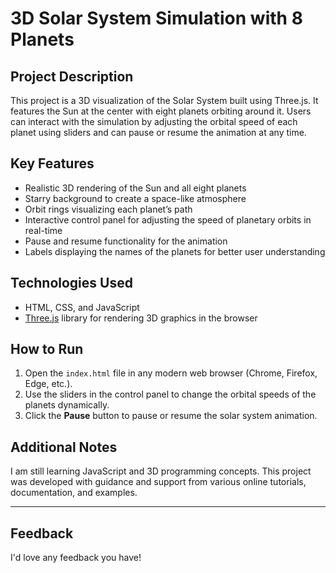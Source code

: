 # 3D Solar System Simulation with 8 Planets

## Project Description

This project is a 3D visualization of the Solar System built using Three.js. It features the Sun at the center with eight planets orbiting around it. Users can interact with the simulation by adjusting the orbital speed of each planet using sliders and can pause or resume the animation at any time.

## Key Features

- Realistic 3D rendering of the Sun and all eight planets
- Starry background to create a space-like atmosphere
- Orbit rings visualizing each planet’s path
- Interactive control panel for adjusting the speed of planetary orbits in real-time
- Pause and resume functionality for the animation
- Labels displaying the names of the planets for better user understanding

## Technologies Used

- HTML, CSS, and JavaScript
- [Three.js](https://threejs.org/) library for rendering 3D graphics in the browser

## How to Run
1. Open the `index.html` file in any modern web browser (Chrome, Firefox, Edge, etc.).
2. Use the sliders in the control panel to change the orbital speeds of the planets dynamically.
3. Click the **Pause** button to pause or resume the solar system animation.

## Additional Notes

I am still learning JavaScript and 3D programming concepts. This project was developed with guidance and support from various online tutorials, documentation, and examples.

---
## Feedback
I'd love any feedback you have!
